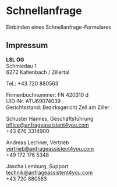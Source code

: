 # Schnellanfrage
Einbinden eines Schnellanfrage-Formulares

## Impressum

**LSL OG**<br>
Schmiedau 1<br>
6272 Kaltenbach / Zillertal<br>

Tel.: +43 720 880563<br>

Firmenbuchnummer: FN 420310 d<br>
UID-Nr. ATU69074039<br>
Gerichtsstand: Bezirksgericht Zell am Ziller<br>

Schuster Hannes, Geschäftsführung<br>
office@anfrageassistent4you.com<br>
+43 676 3314900<br>

Andreas Lechner, Vertrieb<br>
vertrieb@anfrageassistent4you.com <br>
+49 172 176 5348<br>

Jascha Lemburg, Support<br>
technik@anfrageassistent4you.com<br>
+43 720 880563
